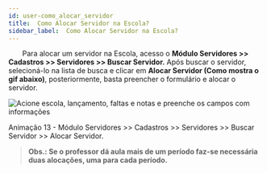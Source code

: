 ```yaml
---
id: user-como_alocar_servidor
title:  Como Alocar Servidor na Escola?
sidebar_label:  Como Alocar Servidor na Escola?
---
```


&nbsp;&nbsp;&nbsp;&nbsp;&nbsp;&nbsp;&nbsp;Para alocar um servidor na Escola, acesso o **Módulo Servidores >> Cadastros >> Servidores >> Buscar Servidor.** Após buscar o servidor, selecioná-lo na lista de busca e clicar em **Alocar Servidor (Como mostra o gif abaixo)**, posteriormente, basta preencher o formulário e alocar o servidor. 


![Acione escola, lançamento, faltas e notas e preenche os campos com informações](/img/treinamento_gifs/alocar_servidor.gif)

<p class="centerText">Animação 13 - Módulo Servidores >> Cadastros >> Servidores >> Buscar Servidor >> Alocar Servidor.</p>

> **Obs.: Se o professor dá aula mais de um período faz-se necessária duas alocações, uma para cada período.**